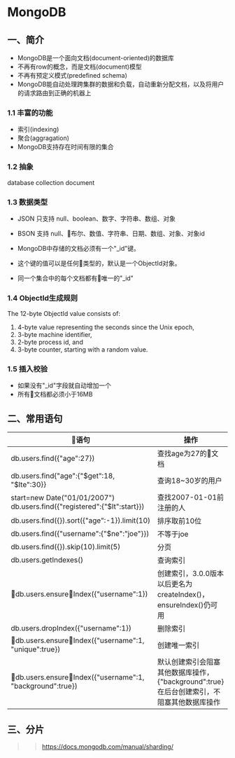 # MongoDB

## 一、简介

- MongoDB是一个面向文档(document-oriented)的数据库
- 不再有row的概念，而是文档(document)模型
- 不再有预定义模式(predefined schema)
- MongoDB能自动处理跨集群的数据和负载，自动重新分配文档，以及将用户的请求路由到正确的机器上

### 1.1 丰富的功能

- 索引(indexing)
- 聚合(aggragation)
- MongoDB支持存在时间有限的集合

### 1.2 抽象

database collection document

### 1.3 数据类型

- JSON 只支持 null、boolean、数字、字符串、数组、对象
- BSON 支持 null、布尔、数值、字符串、日期、数组、对象、对象id

- MongoDB中存储的文档必须有一个"_id"键。
- 这个键的值可以是任何类型的，默认是一个ObjectId对象。
- 同一个集合中的每个文档都有唯一的"_id"

### 1.4 ObjectId生成规则

The 12-byte ObjectId value consists of:

1. 4-byte value representing the seconds since the Unix epoch,
2. 3-byte machine identifier,
3. 2-byte process id, and
4. 3-byte counter, starting with a random value.

### 1.5 插入校验

- 如果没有"_id"字段就自动增加一个
- 所有文档都必须小于16MB

## 二、常用语句

语句|操作
---|---
db.users.find({"age":27})|查找age为27的文档
db.users.find{"age":{"\$get":18, "\$lte":30}}|查询18~30岁的用户
start=new Date("01/01/2007") db.users.find({"registered":{"$lt":start}})|查找2007-01-01前注册的人
db.users.find({}).sort({"age":-1}).limit(10)|排序取前10位
db.users.find({"username":{"$ne":"joe"}})|不等于joe
db.users.find({}).skip(10).limit(5)|分页
db.users.getIndexes()|查询索引
db.users.ensureIndex({"username":1})|创建索引，3.0.0版本以后更名为createIndex()，ensureIndex()仍可用
db.users.dropIndex({"username":1})|删除索引
db.users.ensureIndex({"username":1, "unique":true})|创建唯一索引
db.users.ensureIndex({"username":1, "background":true})|默认创建索引会阻塞其他数据库操作，{"background":true}在后台创建索引，不阻塞其他数据库操作

## 三、分片

>> https://docs.mongodb.com/manual/sharding/